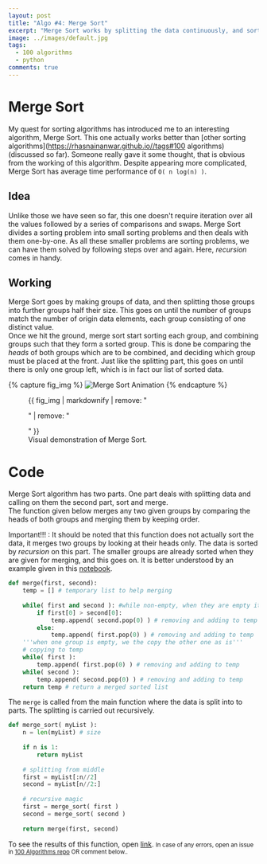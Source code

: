 ```yaml
---
layout: post
title: "Algo #4: Merge Sort"
excerpt: "Merge Sort works by splitting the data continuously, and sorting only two terms at a time. It has O(n log(n)) time complexity."
image: ../images/default.jpg
tags: 
  - 100 algorithms
  - python
comments: true
---
```


# Merge Sort
My quest for sorting algorithms has introduced me to an interesting algorithm, Merge Sort. This one actually works better than [other sorting algorithms](https://rhasnainanwar.github.io//tags#100 algorithms) (discussed so far). Someone really gave it some thought, that is obvious from the working of this algorithm. Despite appearing more complicated, Merge Sort has average time performance of `O( n log(n) )`.

## Idea
Unlike those we have seen so far, this one doesn't require iteration over all the values followed by a series of comparisons and swaps. Merge Sort divides a sorting problem into small sorting problems and then deals with them one-by-one. As all these smaller problems are sorting problems, we can have them solved by following steps over and again. Here, _recursion_ comes in handy.

## Working
Merge Sort goes by making groups of data, and then splitting those groups into further groups half their size. This goes on until the number of groups match the number of origin data elements, each group consisting of one distinct value. <br />
Once we hit the ground, merge sort start sorting each group, and combining groups such that they form a sorted group. This is done be comparing the _heads_ of both groups which are to be combined, and deciding which group must be placed at the front. Just like the splitting part, this goes on until there is only one group left, which is in fact our list of sorted data. <br />

{% capture fig_img %}
![Merge Sort Animation](https://68.media.tumblr.com/7229e988edf3eb8ce5c45d8aa3a2d979/tumblr_oj9l2ypNwL1w0dccho1_1280.gif)
{% endcapture %}
<figure>
  {{ fig_img | markdownify | remove: "<p>" | remove: "</p>" }}
  <figcaption>Visual demonstration of Merge Sort.</figcaption>
</figure>

# Code
Merge Sort algorithm has two parts. One part deals with splitting data and calling on them the second part, sort and merge.<br />
The function given below merges any two given groups by comparing the heads of both groups and merging them by keeping order. <br />

Important!!!
: It should be noted that this function does not actually sort the data, it merges two groups by looking at their heads only. The data is sorted by _recursion_ on this part. The smaller groups are already sorted when they are given for merging, and this goes on. It is better understood by an example given in this [notebook](https://github.com/rhasnainanwar/100_days_of_algorithms/blob/master/Algo_04_-_Merge_Sort.ipynb).

```python
def merge(first, second):
    temp = [] # temporary list to help merging
    
    while( first and second ): #while non-empty, when they are empty it means there is nothing to compare
        if first[0] > second[0]:
            temp.append( second.pop(0) ) # removing and adding to temp
        else:
            temp.append( first.pop(0) ) # removing and adding to temp
    '''when one group is empty, we the copy the other one as is'''
    # copying to temp
    while( first ):
        temp.append( first.pop(0) ) # removing and adding to temp
    while( second ):
        temp.append( second.pop(0) ) # removing and adding to temp
    return temp # return a merged sorted list
```
The `merge` is called from the main function where the data is split into to parts. The splitting is carried out recursively.
```python
def merge_sort( myList ):
    n = len(myList) # size
    
    if n is 1:
        return myList
    
    # splitting from middle
    first = myList[:n//2]
    second = myList[n//2:]
    
    # recursive magic
    first = merge_sort( first )
    second = merge_sort( second )
    
    return merge(first, second)
```
To see the results of this function, open [link](https://github.com/rhasnainanwar/100_days_of_algorithms/blob/master/Algo_04_-_Merge_Sort.ipynb).
<small>In case of any errors, open an issue in [100 Algorithms repo](https://github.com/rhasnainanwar/100_days_of_algorithms/issues/new) OR comment below..</small>